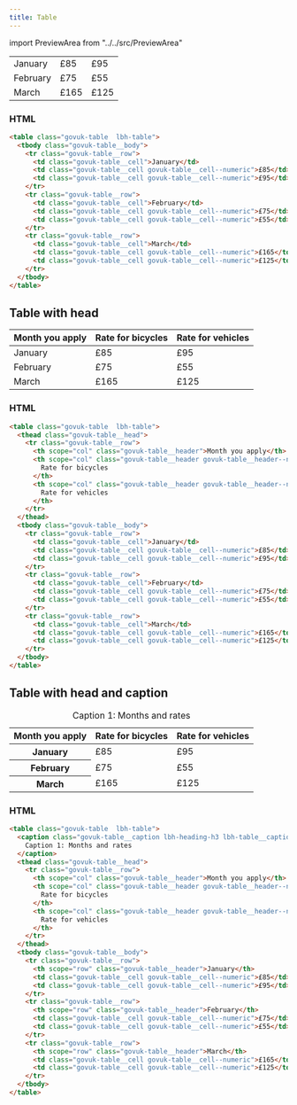 ```yaml
---
title: Table
---
```


import PreviewArea from "../../src/PreviewArea"

<PreviewArea>

<table class="govuk-table  lbh-table">
  <tbody class="govuk-table__body">
        <tr class="govuk-table__row">
          <td class="govuk-table__cell">January</td>
          <td class="govuk-table__cell govuk-table__cell--numeric">£85</td>
          <td class="govuk-table__cell govuk-table__cell--numeric">£95</td>
        </tr>
        <tr class="govuk-table__row">
          <td class="govuk-table__cell">February</td>
          <td class="govuk-table__cell govuk-table__cell--numeric">£75</td>
          <td class="govuk-table__cell govuk-table__cell--numeric">£55</td>
        </tr>
        <tr class="govuk-table__row">
          <td class="govuk-table__cell">March</td>
          <td class="govuk-table__cell govuk-table__cell--numeric">£165</td>
          <td class="govuk-table__cell govuk-table__cell--numeric">£125</td>
        </tr>
  </tbody>
</table>

### HTML

```html
<table class="govuk-table  lbh-table">
  <tbody class="govuk-table__body">
    <tr class="govuk-table__row">
      <td class="govuk-table__cell">January</td>
      <td class="govuk-table__cell govuk-table__cell--numeric">£85</td>
      <td class="govuk-table__cell govuk-table__cell--numeric">£95</td>
    </tr>
    <tr class="govuk-table__row">
      <td class="govuk-table__cell">February</td>
      <td class="govuk-table__cell govuk-table__cell--numeric">£75</td>
      <td class="govuk-table__cell govuk-table__cell--numeric">£55</td>
    </tr>
    <tr class="govuk-table__row">
      <td class="govuk-table__cell">March</td>
      <td class="govuk-table__cell govuk-table__cell--numeric">£165</td>
      <td class="govuk-table__cell govuk-table__cell--numeric">£125</td>
    </tr>
  </tbody>
</table>
```

## Table with head

<table class="govuk-table  lbh-table">
  <thead class="govuk-table__head">
    <tr class="govuk-table__row">
      <th scope="col" class="govuk-table__header">Month you apply</th>
      <th scope="col" class="govuk-table__header govuk-table__header--numeric">Rate for bicycles</th>
      <th scope="col" class="govuk-table__header govuk-table__header--numeric">Rate for vehicles</th>
    </tr>
  </thead>
  <tbody class="govuk-table__body">
        <tr class="govuk-table__row">
          <td class="govuk-table__cell">January</td>
          <td class="govuk-table__cell govuk-table__cell--numeric">£85</td>
          <td class="govuk-table__cell govuk-table__cell--numeric">£95</td>
        </tr>
        <tr class="govuk-table__row">
          <td class="govuk-table__cell">February</td>
          <td class="govuk-table__cell govuk-table__cell--numeric">£75</td>
          <td class="govuk-table__cell govuk-table__cell--numeric">£55</td>
        </tr>
        <tr class="govuk-table__row">
          <td class="govuk-table__cell">March</td>
          <td class="govuk-table__cell govuk-table__cell--numeric">£165</td>
          <td class="govuk-table__cell govuk-table__cell--numeric">£125</td>
        </tr>
  </tbody>
</table>

### HTML

```html
<table class="govuk-table  lbh-table">
  <thead class="govuk-table__head">
    <tr class="govuk-table__row">
      <th scope="col" class="govuk-table__header">Month you apply</th>
      <th scope="col" class="govuk-table__header govuk-table__header--numeric">
        Rate for bicycles
      </th>
      <th scope="col" class="govuk-table__header govuk-table__header--numeric">
        Rate for vehicles
      </th>
    </tr>
  </thead>
  <tbody class="govuk-table__body">
    <tr class="govuk-table__row">
      <td class="govuk-table__cell">January</td>
      <td class="govuk-table__cell govuk-table__cell--numeric">£85</td>
      <td class="govuk-table__cell govuk-table__cell--numeric">£95</td>
    </tr>
    <tr class="govuk-table__row">
      <td class="govuk-table__cell">February</td>
      <td class="govuk-table__cell govuk-table__cell--numeric">£75</td>
      <td class="govuk-table__cell govuk-table__cell--numeric">£55</td>
    </tr>
    <tr class="govuk-table__row">
      <td class="govuk-table__cell">March</td>
      <td class="govuk-table__cell govuk-table__cell--numeric">£165</td>
      <td class="govuk-table__cell govuk-table__cell--numeric">£125</td>
    </tr>
  </tbody>
</table>
```

## Table with head and caption

<table class="govuk-table  lbh-table">
  <caption class="govuk-table__caption lbh-heading-h3 lbh-table__caption">Caption 1: Months and rates</caption>
  <thead class="govuk-table__head">
    <tr class="govuk-table__row">
      <th scope="col" class="govuk-table__header">Month you apply</th>
      <th scope="col" class="govuk-table__header govuk-table__header--numeric">Rate for bicycles</th>
      <th scope="col" class="govuk-table__header govuk-table__header--numeric">Rate for vehicles</th>
    </tr>
  </thead>
  <tbody class="govuk-table__body">
        <tr class="govuk-table__row">
          <th scope="row" class="govuk-table__header">January</th>
          <td class="govuk-table__cell govuk-table__cell--numeric">£85</td>
          <td class="govuk-table__cell govuk-table__cell--numeric">£95</td>
        </tr>
        <tr class="govuk-table__row">
          <th scope="row" class="govuk-table__header">February</th>
          <td class="govuk-table__cell govuk-table__cell--numeric">£75</td>
          <td class="govuk-table__cell govuk-table__cell--numeric">£55</td>
        </tr>
        <tr class="govuk-table__row">
          <th scope="row" class="govuk-table__header">March</th>
          <td class="govuk-table__cell govuk-table__cell--numeric">£165</td>
          <td class="govuk-table__cell govuk-table__cell--numeric">£125</td>
        </tr>
  </tbody>
</table>

### HTML

```html
<table class="govuk-table  lbh-table">
  <caption class="govuk-table__caption lbh-heading-h3 lbh-table__caption">
    Caption 1: Months and rates
  </caption>
  <thead class="govuk-table__head">
    <tr class="govuk-table__row">
      <th scope="col" class="govuk-table__header">Month you apply</th>
      <th scope="col" class="govuk-table__header govuk-table__header--numeric">
        Rate for bicycles
      </th>
      <th scope="col" class="govuk-table__header govuk-table__header--numeric">
        Rate for vehicles
      </th>
    </tr>
  </thead>
  <tbody class="govuk-table__body">
    <tr class="govuk-table__row">
      <th scope="row" class="govuk-table__header">January</th>
      <td class="govuk-table__cell govuk-table__cell--numeric">£85</td>
      <td class="govuk-table__cell govuk-table__cell--numeric">£95</td>
    </tr>
    <tr class="govuk-table__row">
      <th scope="row" class="govuk-table__header">February</th>
      <td class="govuk-table__cell govuk-table__cell--numeric">£75</td>
      <td class="govuk-table__cell govuk-table__cell--numeric">£55</td>
    </tr>
    <tr class="govuk-table__row">
      <th scope="row" class="govuk-table__header">March</th>
      <td class="govuk-table__cell govuk-table__cell--numeric">£165</td>
      <td class="govuk-table__cell govuk-table__cell--numeric">£125</td>
    </tr>
  </tbody>
</table>
```

</PreviewArea>
